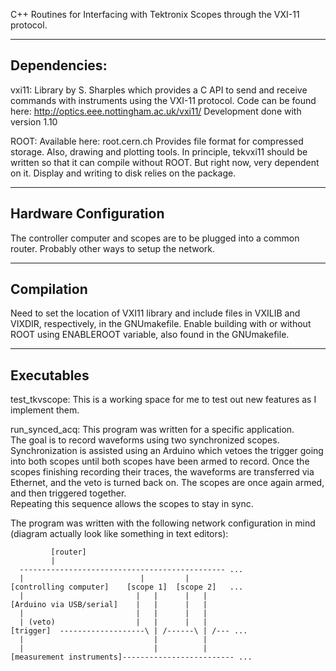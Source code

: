 C++ Routines for Interfacing with Tektronix Scopes through the VXI-11 protocol.

-------------
Dependencies:
-------------

vxi11: 
  Library by S. Sharples which provides a C API to send and receive commands with instruments using the VXI-11 protocol. 
  Code can be found here: http://optics.eee.nottingham.ac.uk/vxi11/
  Development done with version 1.10

ROOT:
  Available here: root.cern.ch
  Provides file format for compressed storage.
  Also, drawing and plotting tools.
  In principle, tekvxi11 should be written so that it can compile without ROOT. 
  But right now, very dependent on it.  Display and writing to disk relies on the package.

-----------------------
Hardware Configuration
-----------------------

The controller computer and scopes are to be plugged into a common router.
Probably other ways to setup the network.

-------------
Compilation
-------------

Need to set the location of VXI11 library and include files in VXILIB and VIXDIR, respectively, in the GNUmakefile.
Enable building with or without ROOT using ENABLEROOT variable, also found in the GNUmakefile.

-------------
Executables
-------------

test_tkvscope:
This is a working space for me to test out new features as I implement them.

run_synced_acq:
This program was written for a specific application.  
The goal is to record waveforms using two synchronized scopes.  
Synchronization is assisted using an Arduino which vetoes the trigger going into both scopes until both scopes have been armed to record.
Once the scopes finishing recording their traces, the waveforms are transferred via Ethernet, and the veto is turned back on.
The scopes are once again armed, and then triggered together.  
Repeating this sequence allows the scopes to stay in sync.

The program was written with the following network configuration in mind (diagram actually look like something in text editors):

             [router]
    	     |
      ---------------------------------------------- ...
      |                          |         |
    [controlling computer]    [scope 1]  [scope 2]   ...
      |                         |   |      |   |
    [Arduino via USB/serial]    |   |      |   |
      |                         |   |      |   |
      | (veto)                  |   |      |   |
    [trigger]  -------------------\ | /------\ | /--- ...
      |                             |          |
      |                             |          |
    [measurement instruments]------------------------- ...
